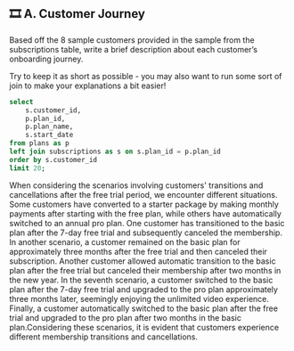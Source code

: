 ## 🎞️ A. Customer Journey

Based off the 8 sample customers provided in the sample from the subscriptions table, write a brief description about each customer’s onboarding journey.

Try to keep it as short as possible - you may also want to run some sort of join to make your explanations a bit easier!

```sql
select 
	s.customer_id,
	p.plan_id,
	p.plan_name,
	s.start_date
from plans as p
left join subscriptions as s on s.plan_id = p.plan_id
order by s.customer_id
limit 20;
```
When considering the scenarios involving customers' transitions and cancellations after the free trial period, we encounter different situations. Some customers have converted to a starter package by making monthly payments after starting with the free plan, while others have automatically switched to an annual pro plan. One
customer has transitioned to the basic plan after the 7-day free trial and subsequently canceled the membership. In another scenario, a customer remained on the basic plan for approximately three months after the free trial and then canceled their subscription. Another customer allowed automatic transition to the basic plan after the free trial but canceled their membership after two months in the new year. In the seventh scenario, a customer switched to the basic plan after the 7-day free trial and upgraded to the pro plan approximately three months later, seemingly enjoying the unlimited video experience. Finally, a customer automatically switched to the basic plan after the free trial and upgraded to the pro plan after two months in the basic plan.Considering these scenarios, it is evident that customers experience different membership transitions and cancellations.
